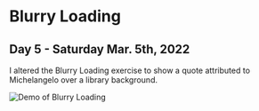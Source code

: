 # Blurry Loading 
## Day 5 - Saturday Mar. 5th, 2022
I altered the Blurry Loading exercise to show a quote attributed to Michelangelo over a library background.

![Demo of Blurry Loading](demo.gif)